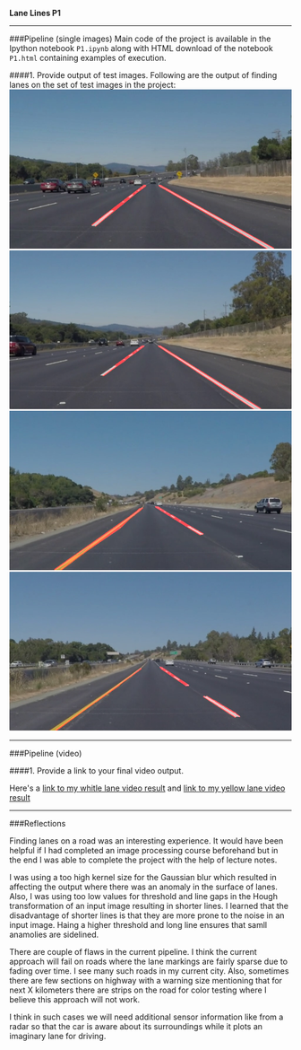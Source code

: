 **Lane Lines P1**

[//]: # (Image References)

[image1]: ./output_images/solidWhiteCurve.jpg "White Curve"
[image2]: ./output_images/solidWhiteRight.jpg "Right"
[image3]: ./output_images/solidYellowCurve.jpg "Yellow Curve"
[image4]: ./output_images/solidYellowLeft.jpg "Yellow Left"
[video1]: ./white.mp4 "White Lanes"
[video2]: ./yellow.mp4 "Yellow Lanes"

---

###Pipeline (single images)
Main code of the project is available in the Ipython notebook `P1.ipynb` along with HTML download of the notebook `P1.html` containing examples of execution.

####1. Provide output of test images.
Following are the output of finding lanes on the set of test images in the project:
![alt text][image1]
![alt text][image2]
![alt text][image3]
![alt text][image4]

---

###Pipeline (video)

####1. Provide a link to your final video output.  

Here's a [link to my whitle lane video result](./white.mp4) and [link to my yellow lane video result](./yellow.mp4)

---
###Reflections

Finding lanes on a road was an interesting experience. It would have been helpful if I had completed an image processing course beforehand but in the end I was able to complete the project with the help of lecture notes.

I was using a too high kernel size for the Gaussian blur which resulted in affecting the output where there was an anomaly in the surface of lanes. Also, I was using too low values for threshold and line gaps in the Hough transformation of an input image resulting in shorter lines. I learned that the disadvantage of shorter lines is that they are more prone to the noise in an input image. Haing a higher threshold and long line ensures that samll anamolies are sidelined.

There are couple of flaws in the current pipeline. I think the current approach will fail on roads where the lane markings are fairly sparse due to fading over time. I see many such roads in my current city. Also, sometimes there are few sections on highway with a warning size mentioning that for next X kilometers there are strips on the road for color testing where I believe this approach will not work.

I think in such cases we will need additional sensor information like from a radar so that the car is aware about its surroundings while it plots an imaginary lane for driving.
